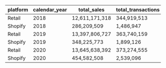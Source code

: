 | platform | calendar_year | total_sales   | total_transactions | avg_tran_size |
|----------|---------------|---------------|---------------------|---------------|
| Retail   | 2018 | 12,611,171,318 | 344,919,513 | 36.56 |
| Shopify  | 2018 | 286,209,509   | 1,486,947   | 192.48 |
| Retail   | 2019 | 13,397,806,727 | 363,740,159 | 36.83 |
| Shopify  | 2019 | 348,225,773   | 1,899,126   | 183.36 |
| Retail   | 2020 | 13,645,638,392 | 373,274,555 | 36.56 |
| Shopify  | 2020 | 454,582,508   | 2,539,096   | 179.03 |
